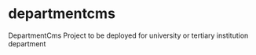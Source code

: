 departmentcms
=============

DepartmentCms Project to be deployed for university or tertiary institution department
